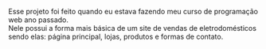 Esse projeto foi feito quando eu estava fazendo meu curso de programação web ano passado.
<br>
Nele possui a forma mais básica de um site de vendas de eletrodomésticos sendo elas: página principal, lojas, produtos e formas de contato.
